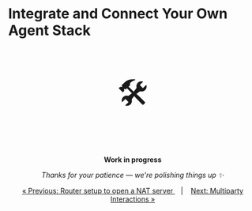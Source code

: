 # Integrate and Connect Your Own Agent Stack


<p align="center" style="font-size: 64px;">🛠️</p>
<p align="center">
  <strong>Work in progress</strong>
</p>
<p align="center">
  <em>Thanks for your patience — we're polishing things up ✨</em>
</p>



<!-- Give examples of some function and then organize it as a FSM.

E.g. travel.
- Explain MCP
- Explain A2A (competitor)

- Any other agent: use COnnector agent (refer to database of agents) -->


<p align="center">
<a href="debug.md">&laquo; Previous: Router setup to open a NAT server
 </a> &nbsp;&nbsp;&nbsp;|&nbsp;&nbsp;&nbsp; <a href="../proto/multiparty.md">Next: Multiparty Interactions &raquo;</a>
</p>